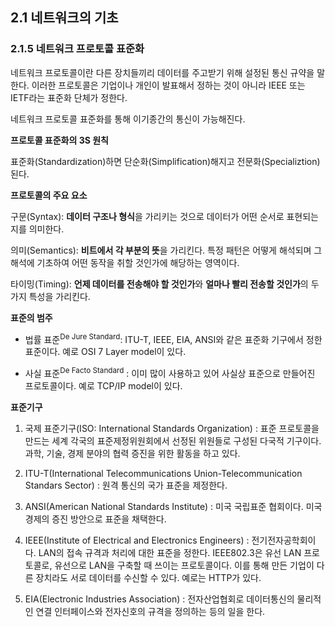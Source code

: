## 2.1 네트워크의 기초

### 2.1.5 네트워크 프로토콜 표준화

네트워크 프로토콜이란 다른 장치들끼리 데이터를 주고받기 위해 설정된 통신 규약을 말한다. 이러한 프로토콜은 기업이나 개인이 발표해서 정하는 것이 아니라 IEEE 또는 IETF라는 표준화 단체가 정한다.

네트워크 프로토콜 표준화를 통해 이기종간의 통신이 가능해진다.

**프로토콜 표준화의 3S 원칙**

표준화(Standardization)하면 단순화(Simplification)해지고 전문화(Specializtion)된다.

**프로토콜의 주요 요소**

구문(Syntax): **데이터 구조나 형식**을 가리키는 것으로 데이터가 어떤 순서로 표현되는지를 의미한다.

의미(Semantics): **비트에서 각 부분의 뜻**을 가리킨다. 특정 패턴은 어떻게 해석되며 그 해석에 기초하여 어떤 동작을 취할 것인가에 해당하는 영역이다.

타이밍(Timing): **언제 데이터를 전송해야 할 것인가**와 **얼마나 빨리 전송할 것인가**의 두 가지 특성을 가리킨다.

**표준의 범주**

- 법률 표준<sup>De Jure Standard</sup>: ITU-T, IEEE, EIA, ANSI와 같은 표준화 기구에서 정한 표준이다. 예로 OSI 7 Layer model이 있다.

- 사실 표준<sup>De Facto Standard</sup> : 이미 많이 사용하고 있어 사실상 표준으로 만들어진 프로토콜이다. 예로 TCP/IP model이 있다.

**표준기구**

1. 국제 표준기구(ISO: International Standards Organization)
   : 표준 프로토콜을 만드는 세계 각국의 표준제정위원회에서 선정된 위원들로 구성된 다국적 기구이다. 과학, 기술, 경제 분야의 협력 증진을 위한 활동을 하고 있다.

2. ITU-T(International Telecommunications Union-Telecommunication Standars Sector)
   : 원격 통신의 국가 표준을 제정한다.

3. ANSI(American National Standards Institute)
   : 미국 국립표준 협회이다. 미국 경제의 증진 방안으로 표준을 채택한다.

4. IEEE(Institute of Electrical and Electronics Engineers)
   : 전기전자공학회이다. LAN의 접속 규격과 처리에 대한 표준을 정한다.
   IEEE802.3은 유선 LAN 프로토콜로, 유선으로 LAN을 구축할 때 쓰이는 프로토콜이다. 이를 통해 만든 기업이 다른 장치라도 서로 데이터를 수신할 수 있다.
   예로는 HTTP가 있다.

6. EIA(Electronic Industries Association)
   : 전자산업협회로 데이터통신의 물리적인 연결 인터페이스와 전자신호의 규격을 정의하는 등의 일을 한다.
